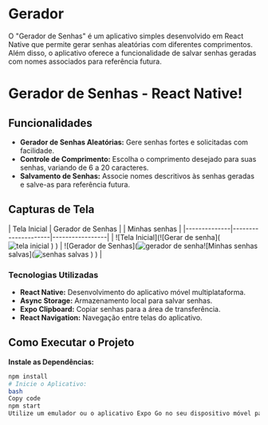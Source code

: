 # Gerador
O "Gerador de Senhas" é um aplicativo simples desenvolvido em React Native que permite gerar senhas aleatórias com diferentes comprimentos. Além disso, o aplicativo oferece a funcionalidade de salvar senhas geradas com nomes associados para referência futura.
# Gerador de Senhas - React Native!
## Funcionalidades

- **Gerador de Senhas Aleatórias:** Gere senhas fortes e solicitadas com facilidade.
- **Controle de Comprimento:** Escolha o comprimento desejado para suas senhas, variando de 6 a 20 caracteres.
- **Salvamento de Senhas:** Associe nomes descritivos às senhas geradas e salve-as para referência futura.

 ## Capturas de Tela
 | Tela Inicial | Gerador de Senhas | | Minhas senhas |
|--------------|---------------------|-----------------|
| ![Tela Inicial](![Gerar de senha](![tela inicial](https://github.com/issaflores/gerador/assets/97623561/f2e5c7ab-e4e3-489e-b277-309db999dd4e)
)
) | ![Gerador de Senhas](![gerador de senha ](https://github.com/issaflores/gerador/assets/97623561/bcd580f2-226f-43a0-837a-a590c9e14d43)![Minhas senhas salvas](![senhas salvas ](https://github.com/issaflores/gerador/assets/97623561/3a50ed2a-dd35-4858-b0b5-b2eeb8029602)
)
) |


### Tecnologias Utilizadas

- **React Native:** Desenvolvimento do aplicativo móvel multiplataforma.
- **Async Storage:** Armazenamento local para salvar senhas.
- **Expo Clipboard:** Copiar senhas para a área de transferência.
- **React Navigation:** Navegação entre telas do aplicativo.
## Como Executar o Projeto
**Instale as Dependências:**

```bash
npm install
# Inicie o Aplicativo:
bash
Copy code
npm start
Utilize um emulador ou o aplicativo Expo Go no seu dispositivo móvel para visualizar o aplicativo.

